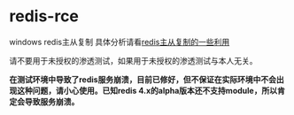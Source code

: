 # redis-rce
windows redis主从复制
具体分析请看[redis主从复制的一些利用](https://djhons.com/2021/10/29/61.html)

请不要用于未授权的渗透测试，如果用于未授权的渗透测试与本人无关。

**在测试环境中导致了redis服务崩溃，目前已修好，但不保证在实际环境中不会出现这种问题，请小心使用。已知redis 4.x的alpha版本还不支持module，所以肯定会导致服务崩溃。**
